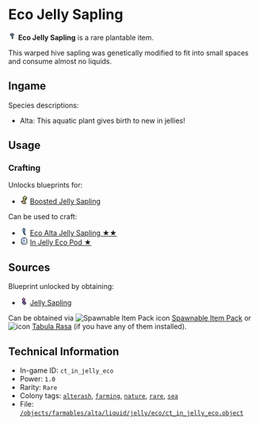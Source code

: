 # Eco Jelly Sapling

<img src="https://raw.githubusercontent.com/Ceterai/Enternia/main/objects/farmables/alta/liquid/jelly/eco/icon.png" alt="Eco Jelly Sapling icon" loading="lazy" height="16px" width="auto" /> **Eco Jelly Sapling** is a rare plantable item.

This warped hive sapling was genetically modified to fit into small spaces and consume almost no liquids.

## Ingame

Species descriptions:

- Alta: This aquatic plant gives birth to new in jellies!

## Usage

### Crafting

Unlocks blueprints for:

- <img src="https://raw.githubusercontent.com/Ceterai/Enternia/main/objects/farmables/alta/liquid/jelly/boosted/icon.png" alt="Boosted Jelly Sapling icon" loading="lazy" height="16px" width="auto" /> [Boosted Jelly Sapling](https://ceterai.github.io/MyEnternia/Wiki/BoostedJellySapling)

Can be used to craft:

- <img src="https://raw.githubusercontent.com/Ceterai/Enternia/main/objects/farmables/alta/liquid/jelly/eco_alta/icon.png" alt="Eco Alta Jelly Sapling ★★ icon" loading="lazy" height="16px" width="auto" /> [Eco Alta Jelly Sapling ★★](https://ceterai.github.io/MyEnternia/Wiki/EcoAltaJellySapling)
- <img src="https://raw.githubusercontent.com/Ceterai/Enternia/main/objects/farmables/alta/liquid/jelly/pod/icon.png" alt="In Jelly Eco Pod ★ icon" loading="lazy" height="16px" width="auto" /> [In Jelly Eco Pod ★](https://ceterai.github.io/MyEnternia/Wiki/InJellyEcoPod)

## Sources

Blueprint unlocked by obtaining:

- <img src="https://raw.githubusercontent.com/Ceterai/Enternia/main/objects/farmables/alta/liquid/jelly/sapling/icon.png" alt="Jelly Sapling icon" loading="lazy" height="16px" width="auto" /> [Jelly Sapling](https://ceterai.github.io/MyEnternia/Wiki/JellySapling)

Can be obtained via <img src="https://raw.githubusercontent.com/Silverfeelin/Starbound-SpawnableItemPack/master/interface/sip/iconSmall.png" alt="Spawnable Item Pack icon" width="18" height="14"/> [Spawnable Item Pack](https://steamcommunity.com/sharedfiles/filedetails/?id=733665104) or <img src="https://steamuserimages-a.akamaihd.net/ugc/263843960696222713/3EC9A7C005541F7D577EBCB8C5736B4EFC9973D6/" alt="icon" width="8" height="12"/> [Tabula Rasa](https://community.playstarbound.com/resources/the-tabula-rasa.3222/) (if you have any of them installed).

## Technical Information

- In-game ID: `ct_in_jelly_eco`
- Power: `1.0`
- Rarity: `Rare`
- Colony tags: [`alterash`](https://ceterai.github.io/MyEnternia/Wiki/Tags/Alterash), [`farming`](https://ceterai.github.io/MyEnternia/Wiki/Tags/Farming), [`nature`](https://ceterai.github.io/MyEnternia/Wiki/Tags/Nature), [`rare`](https://ceterai.github.io/MyEnternia/Wiki/Tags/Rare), [`sea`](https://ceterai.github.io/MyEnternia/Wiki/Tags/Sea)
- File: [`/objects/farmables/alta/liquid/jelly/eco/ct_in_jelly_eco.object`](https://github.com/Ceterai/Enternia/blob/main/objects/farmables/alta/liquid/jelly/eco/ct_in_jelly_eco.object)
